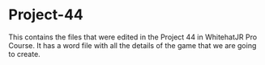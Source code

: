 # Project-44
This contains the files that were edited in the Project 44 in WhitehatJR Pro Course.  It has a word file with all the details of the game that we are going to create.
